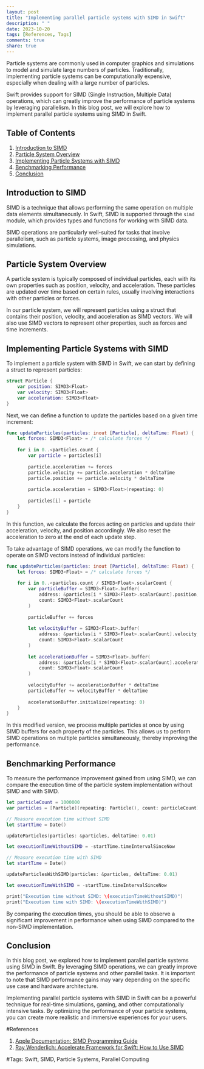 ```yaml
---
layout: post
title: "Implementing parallel particle systems with SIMD in Swift"
description: " "
date: 2023-10-20
tags: [References, Tags]
comments: true
share: true
---
```


Particle systems are commonly used in computer graphics and simulations to model and simulate large numbers of particles. Traditionally, implementing particle systems can be computationally expensive, especially when dealing with a large number of particles.

Swift provides support for SIMD (Single Instruction, Multiple Data) operations, which can greatly improve the performance of particle systems by leveraging parallelism. In this blog post, we will explore how to implement parallel particle systems using SIMD in Swift.

## Table of Contents
1. [Introduction to SIMD](#introduction-to-simd)
2. [Particle System Overview](#particle-system-overview)
3. [Implementing Particle Systems with SIMD](#implementing-particle-systems-with-simd)
4. [Benchmarking Performance](#benchmarking-performance)
5. [Conclusion](#conclusion)

## Introduction to SIMD
SIMD is a technique that allows performing the same operation on multiple data elements simultaneously. In Swift, SIMD is supported through the `simd` module, which provides types and functions for working with SIMD data.

SIMD operations are particularly well-suited for tasks that involve parallelism, such as particle systems, image processing, and physics simulations.

## Particle System Overview
A particle system is typically composed of individual particles, each with its own properties such as position, velocity, and acceleration. These particles are updated over time based on certain rules, usually involving interactions with other particles or forces.

In our particle system, we will represent particles using a struct that contains their position, velocity, and acceleration as SIMD vectors. We will also use SIMD vectors to represent other properties, such as forces and time increments.

## Implementing Particle Systems with SIMD
To implement a particle system with SIMD in Swift, we can start by defining a struct to represent particles:

```swift
struct Particle {
    var position: SIMD3<Float>
    var velocity: SIMD3<Float>
    var acceleration: SIMD3<Float>
}
```

Next, we can define a function to update the particles based on a given time increment:

```swift
func updateParticles(particles: inout [Particle], deltaTime: Float) {
    let forces: SIMD3<Float> = /* calculate forces */
    
    for i in 0..<particles.count {
        var particle = particles[i]
        
        particle.acceleration += forces
        particle.velocity += particle.acceleration * deltaTime
        particle.position += particle.velocity * deltaTime
        
        particle.acceleration = SIMD3<Float>(repeating: 0)
        
        particles[i] = particle
    }
}
```

In this function, we calculate the forces acting on particles and update their acceleration, velocity, and position accordingly. We also reset the acceleration to zero at the end of each update step.

To take advantage of SIMD operations, we can modify the function to operate on SIMD vectors instead of individual particles:

```swift
func updateParticles(particles: inout [Particle], deltaTime: Float) {
    let forces: SIMD3<Float> = /* calculate forces */
    
    for i in 0..<particles.count / SIMD3<Float>.scalarCount {
        var particleBuffer = SIMD3<Float>.buffer(
            address: &particles[i * SIMD3<Float>.scalarCount].position,
            count: SIMD3<Float>.scalarCount
        )
        
        particleBuffer += forces
        
        let velocityBuffer = SIMD3<Float>.buffer(
            address: &particles[i * SIMD3<Float>.scalarCount].velocity,
            count: SIMD3<Float>.scalarCount
        )
        
        let accelerationBuffer = SIMD3<Float>.buffer(
            address: &particles[i * SIMD3<Float>.scalarCount].acceleration,
            count: SIMD3<Float>.scalarCount
        )
        
        velocityBuffer += accelerationBuffer * deltaTime
        particleBuffer += velocityBuffer * deltaTime
        
        accelerationBuffer.initialize(repeating: 0)
    }
}
```

In this modified version, we process multiple particles at once by using SIMD buffers for each property of the particles. This allows us to perform SIMD operations on multiple particles simultaneously, thereby improving the performance.

## Benchmarking Performance
To measure the performance improvement gained from using SIMD, we can compare the execution time of the particle system implementation without SIMD and with SIMD.

```swift
let particleCount = 1000000
var particles = [Particle](repeating: Particle(), count: particleCount)

// Measure execution time without SIMD
let startTime = Date()

updateParticles(particles: &particles, deltaTime: 0.01)

let executionTimeWithoutSIMD = -startTime.timeIntervalSinceNow

// Measure execution time with SIMD
let startTime = Date()

updateParticlesWithSIMD(particles: &particles, deltaTime: 0.01)

let executionTimeWithSIMD = -startTime.timeIntervalSinceNow

print("Execution time without SIMD: \(executionTimeWithoutSIMD)")
print("Execution time with SIMD: \(executionTimeWithSIMD)")
```

By comparing the execution times, you should be able to observe a significant improvement in performance when using SIMD compared to the non-SIMD implementation.

## Conclusion
In this blog post, we explored how to implement parallel particle systems using SIMD in Swift. By leveraging SIMD operations, we can greatly improve the performance of particle systems and other parallel tasks. It is important to note that SIMD performance gains may vary depending on the specific use case and hardware architecture.

Implementing parallel particle systems with SIMD in Swift can be a powerful technique for real-time simulations, gaming, and other computationally intensive tasks. By optimizing the performance of your particle systems, you can create more realistic and immersive experiences for your users.

#References
1. [Apple Documentation: SIMD Programming Guide](https://developer.apple.com/documentation/swift/simd_programming_guide)
2. [Ray Wenderlich: Accelerate Framework for Swift: How to Use SIMD](https://www.raywenderlich.com/1054988-accelerate-framework-for-swift-how-to-use-simd)

#Tags: Swift, SIMD, Particle Systems, Parallel Computing